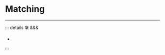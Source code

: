 
# Matching

---

<!-- =================================================== -->
<!-- =================================================== -->
<!-- =================================================== -->
<!-- =================================================== -->
<!-- =================================================== -->
::: details 🛠 &&&

-

:::
